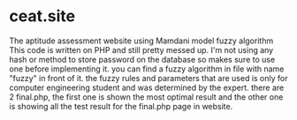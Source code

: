 # ceat.site
The aptitude assessment website using Mamdani model fuzzy algorithm
This code is written on PHP and still pretty messed up.
I'm not using any hash or method to store password on the database so makes sure to use one before implementing it.
you can find a fuzzy algorithm in file with name "fuzzy" in front of it.
the fuzzy rules and parameters that are used is only for computer engineering student and was determined by the expert.
there are 2 final.php, the first one is shown the most optimal result and the other one is showing all the test result for the final.php page in website.
